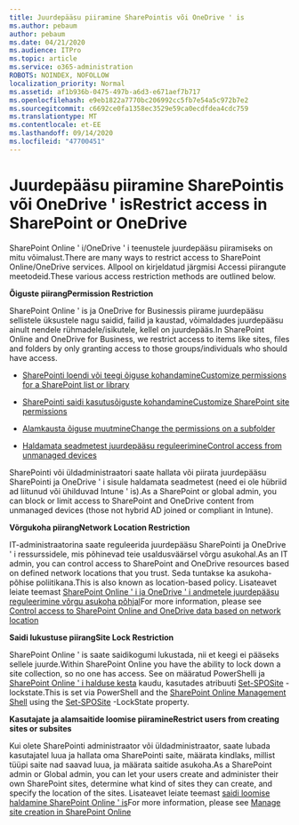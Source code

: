 ```yaml
---
title: Juurdepääsu piiramine SharePointis või OneDrive ' is
ms.author: pebaum
author: pebaum
ms.date: 04/21/2020
ms.audience: ITPro
ms.topic: article
ms.service: o365-administration
ROBOTS: NOINDEX, NOFOLLOW
localization_priority: Normal
ms.assetid: af1b936b-0475-497b-a6d3-e671aef7b717
ms.openlocfilehash: e9eb1822a7770bc206992cc5fb7e54a5c972b7e2
ms.sourcegitcommit: c6692ce0fa1358ec3529e59ca0ecdfdea4cdc759
ms.translationtype: MT
ms.contentlocale: et-EE
ms.lasthandoff: 09/14/2020
ms.locfileid: "47700451"
---
```

# <a name="restrict-access-in-sharepoint-or-onedrive"></a><span data-ttu-id="04b8c-102">Juurdepääsu piiramine SharePointis või OneDrive ' is</span><span class="sxs-lookup"><span data-stu-id="04b8c-102">Restrict access in SharePoint or OneDrive</span></span>

<span data-ttu-id="04b8c-103">SharePoint Online ' i/OneDrive ' i teenustele juurdepääsu piiramiseks on mitu võimalust.</span><span class="sxs-lookup"><span data-stu-id="04b8c-103">There are many ways to restrict access to SharePoint Online/OneDrive services.</span></span> <span data-ttu-id="04b8c-104">Allpool on kirjeldatud järgmisi Accessi piirangute meetodeid.</span><span class="sxs-lookup"><span data-stu-id="04b8c-104">These various access restriction methods are outlined below.</span></span> 

<span data-ttu-id="04b8c-105">**Õiguste piirang**</span><span class="sxs-lookup"><span data-stu-id="04b8c-105">**Permission Restriction**</span></span>

<span data-ttu-id="04b8c-106">SharePoint Online ' is ja OneDrive for Businessis piirame juurdepääsu sellistele üksustele nagu saidid, failid ja kaustad, võimaldades juurdepääsu ainult nendele rühmadele/isikutele, kellel on juurdepääs.</span><span class="sxs-lookup"><span data-stu-id="04b8c-106">In SharePoint Online and OneDrive for Business, we restrict access to items like sites, files and folders by only granting access to those groups/individuals who should have access.</span></span>

- [<span data-ttu-id="04b8c-107">SharePointi loendi või teegi õiguse kohandamine</span><span class="sxs-lookup"><span data-stu-id="04b8c-107">Customize permissions for a SharePoint list or library</span></span>](https://support.office.com/article/Customize-permissions-for-a-SharePoint-list-or-library-02d770f3-59eb-4910-a608-5f84cc297782)

- [<span data-ttu-id="04b8c-108">SharePointi saidi kasutusõiguste kohandamine</span><span class="sxs-lookup"><span data-stu-id="04b8c-108">Customize SharePoint site permissions</span></span>](https://docs.microsoft.com/sharepoint/customize-sharepoint-site-permissions)

- [<span data-ttu-id="04b8c-109">Alamkausta õiguse muutmine</span><span class="sxs-lookup"><span data-stu-id="04b8c-109">Change the permissions on a subfolder</span></span>](https://support.office.com/article/Change-the-permissions-on-a-subfolder-5427BD7C-F20A-4F75-8CF2-5359DD45A1A6)

- [<span data-ttu-id="04b8c-110">Haldamata seadmetest juurdepääsu reguleerimine</span><span class="sxs-lookup"><span data-stu-id="04b8c-110">Control access from unmanaged devices</span></span>](https://docs.microsoft.com/sharepoint/control-access-from-unmanaged-devices)

<span data-ttu-id="04b8c-111">SharePointi või üldadministraatori saate hallata või piirata juurdepääsu SharePointi ja OneDrive ' i sisule haldamata seadmetest (need ei ole hübriid ad liitunud või ühilduvad Intune ' is).</span><span class="sxs-lookup"><span data-stu-id="04b8c-111">As a SharePoint or global admin, you can block or limit access to SharePoint and OneDrive content from unmanaged devices (those not hybrid AD joined or compliant in Intune).</span></span>

<span data-ttu-id="04b8c-112">**Võrgukoha piirang**</span><span class="sxs-lookup"><span data-stu-id="04b8c-112">**Network Location Restriction**</span></span>

<span data-ttu-id="04b8c-113">IT-administraatorina saate reguleerida juurdepääsu SharePointi ja OneDrive ' i ressurssidele, mis põhinevad teie usaldusväärsel võrgu asukohal.</span><span class="sxs-lookup"><span data-stu-id="04b8c-113">As an IT admin, you can control access to SharePoint and OneDrive resources based on defined network locations that you trust.</span></span> <span data-ttu-id="04b8c-114">Seda tuntakse ka asukoha-põhise poliitikana.</span><span class="sxs-lookup"><span data-stu-id="04b8c-114">This is also known as location-based policy.</span></span> <span data-ttu-id="04b8c-115">Lisateavet leiate teemast [SharePoint Online ' i ja OneDrive ' i andmetele juurdepääsu reguleerimine võrgu asukoha põhjal](https://docs.microsoft.com/sharepoint/control-access-based-on-network-location)</span><span class="sxs-lookup"><span data-stu-id="04b8c-115">For more information, please see [Control access to SharePoint Online and OneDrive data based on network location](https://docs.microsoft.com/sharepoint/control-access-based-on-network-location)</span></span>

<span data-ttu-id="04b8c-116">**Saidi lukustuse piirang**</span><span class="sxs-lookup"><span data-stu-id="04b8c-116">**Site Lock Restriction**</span></span> 

<span data-ttu-id="04b8c-117">SharePoint Online ' is saate saidikogumi lukustada, nii et keegi ei pääseks sellele juurde.</span><span class="sxs-lookup"><span data-stu-id="04b8c-117">Within SharePoint Online you have the ability to lock down a site collection, so no one has access.</span></span> <span data-ttu-id="04b8c-118">See on määratud PowerShelli ja [SharePoint Online ' i halduse kesta](https://docs.microsoft.com/powershell/sharepoint/sharepoint-online/connect-sharepoint-online?view=sharepoint-ps) kaudu, kasutades atribuuti [Set-SPOSite](https://docs.microsoft.com/powershell/module/sharepoint-online/set-sposite?view=sharepoint-ps) -lockstate.</span><span class="sxs-lookup"><span data-stu-id="04b8c-118">This is set via PowerShell and the [SharePoint Online Management Shell](https://docs.microsoft.com/powershell/sharepoint/sharepoint-online/connect-sharepoint-online?view=sharepoint-ps) using the [Set-SPOSite](https://docs.microsoft.com/powershell/module/sharepoint-online/set-sposite?view=sharepoint-ps) -LockState property.</span></span>

<span data-ttu-id="04b8c-119">**Kasutajate ja alamsaitide loomise piiramine**</span><span class="sxs-lookup"><span data-stu-id="04b8c-119">**Restrict users from creating sites or subsites**</span></span>

<span data-ttu-id="04b8c-120">Kui olete SharePointi administraator või üldadministraator, saate lubada kasutajatel luua ja hallata oma SharePointi saite, määrata kindlaks, millist tüüpi saite nad saavad luua, ja määrata saitide asukoha.</span><span class="sxs-lookup"><span data-stu-id="04b8c-120">As a SharePoint admin or Global admin, you can let your users create and administer their own SharePoint sites, determine what kind of sites they can create, and specify the location of the sites.</span></span> <span data-ttu-id="04b8c-121">Lisateavet leiate teemast [saidi loomise haldamine SharePoint Online ' is](https://docs.microsoft.com/sharepoint/manage-site-creation)</span><span class="sxs-lookup"><span data-stu-id="04b8c-121">For more information, please see [Manage site creation in SharePoint Online](https://docs.microsoft.com/sharepoint/manage-site-creation)</span></span>

